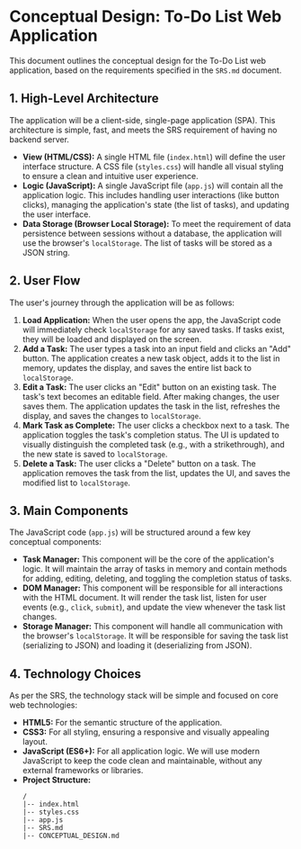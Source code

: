 # Conceptual Design: To-Do List Web Application

This document outlines the conceptual design for the To-Do List web application, based on the requirements specified in the `SRS.md` document.

## 1. High-Level Architecture

The application will be a client-side, single-page application (SPA). This architecture is simple, fast, and meets the SRS requirement of having no backend server.

*   **View (HTML/CSS):** A single HTML file (`index.html`) will define the user interface structure. A CSS file (`styles.css`) will handle all visual styling to ensure a clean and intuitive user experience.
*   **Logic (JavaScript):** A single JavaScript file (`app.js`) will contain all the application logic. This includes handling user interactions (like button clicks), managing the application's state (the list of tasks), and updating the user interface.
*   **Data Storage (Browser Local Storage):** To meet the requirement of data persistence between sessions without a database, the application will use the browser's `localStorage`. The list of tasks will be stored as a JSON string.

## 2. User Flow

The user's journey through the application will be as follows:

1.  **Load Application:** When the user opens the app, the JavaScript code will immediately check `localStorage` for any saved tasks. If tasks exist, they will be loaded and displayed on the screen.
2.  **Add a Task:** The user types a task into an input field and clicks an "Add" button. The application creates a new task object, adds it to the list in memory, updates the display, and saves the entire list back to `localStorage`.
3.  **Edit a Task:** The user clicks an "Edit" button on an existing task. The task's text becomes an editable field. After making changes, the user saves them. The application updates the task in the list, refreshes the display, and saves the changes to `localStorage`.
4.  **Mark Task as Complete:** The user clicks a checkbox next to a task. The application toggles the task's completion status. The UI is updated to visually distinguish the completed task (e.g., with a strikethrough), and the new state is saved to `localStorage`.
5.  **Delete a Task:** The user clicks a "Delete" button on a task. The application removes the task from the list, updates the UI, and saves the modified list to `localStorage`.

## 3. Main Components

The JavaScript code (`app.js`) will be structured around a few key conceptual components:

*   **Task Manager:** This component will be the core of the application's logic. It will maintain the array of tasks in memory and contain methods for adding, editing, deleting, and toggling the completion status of tasks.
*   **DOM Manager:** This component will be responsible for all interactions with the HTML document. It will render the task list, listen for user events (e.g., `click`, `submit`), and update the view whenever the task list changes.
*   **Storage Manager:** This component will handle all communication with the browser's `localStorage`. It will be responsible for saving the task list (serializing to JSON) and loading it (deserializing from JSON).

## 4. Technology Choices

As per the SRS, the technology stack will be simple and focused on core web technologies:

*   **HTML5:** For the semantic structure of the application.
*   **CSS3:** For all styling, ensuring a responsive and visually appealing layout.
*   **JavaScript (ES6+):** For all application logic. We will use modern JavaScript to keep the code clean and maintainable, without any external frameworks or libraries.
*   **Project Structure:**
    ```
    /
    |-- index.html
    |-- styles.css
    |-- app.js
    |-- SRS.md
    |-- CONCEPTUAL_DESIGN.md
    ```
